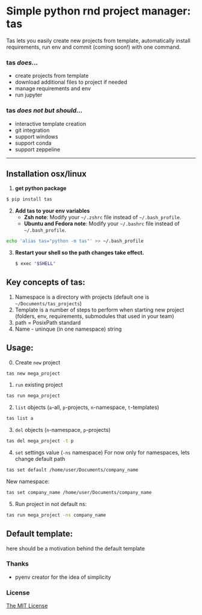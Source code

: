 # Simple python rnd project manager: tas

Tas lets you easily create new projects from template, automatically install requirements, run env and commit (coming soon!) with one command.

### tas _does..._

* create projects from template
* download additional files to project if needed
* manage requirements and env
* run jupyter

### tas _does not but should..._
* interactive template creation
* git integration
* support windows
* support conda
* support zeppeline

----


## Installation osx/linux

1. **get python package**
```sh
$ pip install tas
```
2. **Add tas to your env variables**
    - **Zsh note**: Modify your `~/.zshrc` file instead of `~/.bash_profile`.
    - **Ubuntu and Fedora note**: Modify your `~/.bashrc` file instead of `~/.bash_profile`.
```sh
echo 'alias tas="python -m tas"' >> ~/.bash_profile
```
3. **Restart your shell so the path changes take effect.**
    ```sh
    $ exec "$SHELL"
    ```

## Key concepts of tas:
1. Namespace is a directory with projects (default one is ```~/Documents/tas_projects```)
2. Template is a number of steps to perform when starting new project (folders, env, requirements, submodules that used in your team)
3. path = PosixPath standard
4. Name - uninque (in one namespace) string 
## Usage:
0. Create `new` project
```sh
tas new mega_project
```
1. `run` existing project
```sh
tas run mega_project
```
2. `list` objects (`a`-all, `p`-projects, `n`-namespace, `t`-templates)
```sh
tas list a
```
3. `del` objects (`n`-namespace, `p`-projects)
```sh
tas del mega_project -t p
```
4.  `set` settings value (`-ns` namespace)
For now only for namespaces, lets change default path
```sh
tas set default /home/user/Documents/company_name
```
New namespace:
```sh
tas set company_name /home/user/Documents/company_name
```
5. Run project in not default ns:
```sh
tas run mega_project -ns company_name
```

## Default template:
here should be a motivation behind the default template

### Thanks
- pyenv creator for the idea of simplicity
    
### License

[The MIT License](LICENSE)
